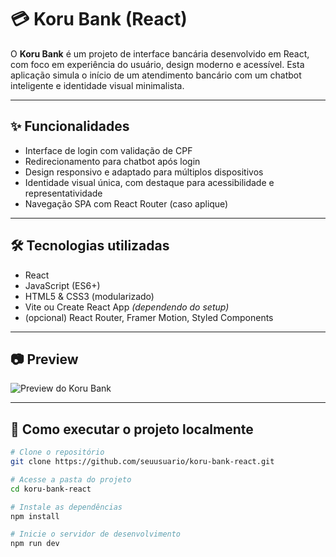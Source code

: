 # 💳 Koru Bank (React)

O **Koru Bank** é um projeto de interface bancária desenvolvido em React, com foco em experiência do usuário, design moderno e acessível. Esta aplicação simula o início de um atendimento bancário com um chatbot inteligente e identidade visual minimalista.

---

## ✨ Funcionalidades

- Interface de login com validação de CPF
- Redirecionamento para chatbot após login
- Design responsivo e adaptado para múltiplos dispositivos
- Identidade visual única, com destaque para acessibilidade e representatividade
- Navegação SPA com React Router (caso aplique)

---

## 🛠️ Tecnologias utilizadas

- React
- JavaScript (ES6+)
- HTML5 & CSS3 (modularizado)
- Vite ou Create React App *(dependendo do setup)*
- (opcional) React Router, Framer Motion, Styled Components

---

## 📷 Preview

![Preview do Koru Bank](./public/koru-preview.png)

---

## 🚀 Como executar o projeto localmente

```bash
# Clone o repositório
git clone https://github.com/seuusuario/koru-bank-react.git

# Acesse a pasta do projeto
cd koru-bank-react

# Instale as dependências
npm install

# Inicie o servidor de desenvolvimento
npm run dev
